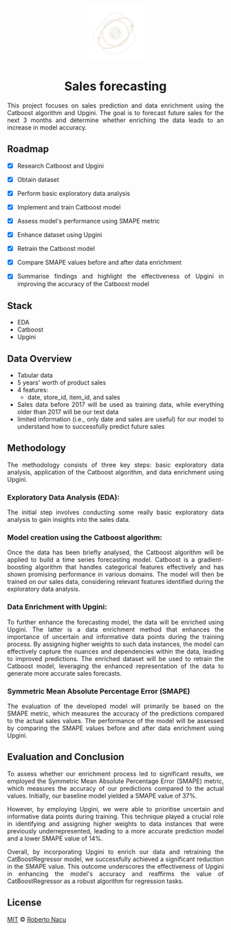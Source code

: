 <div align="center">
  <img src="imgs/logo-light-nobg.png" alt="logo" width="128"/>
  <h1>Sales forecasting</h1>

</div>

<div align="justify">

This project focuses on sales prediction and data enrichment using the Catboost algorithm and Upgini. The goal is to forecast future sales for the next 3 months and determine whether enriching the data leads to an increase in model accuracy.

## Roadmap

- [x] Research Catboost and Upgini
- [x] Obtain dataset
- [x] Perform basic exploratory data analysis
- [x] Implement and train Catboost model
- [x] Assess model's performance using SMAPE metric
- [x] Enhance dataset using Upgini
- [x] Retrain the Catboost model
- [x] Compare SMAPE values before and after data enrichment
- [x] Summarise findings and highlight the effectiveness of Upgini in improving the accuracy of the Catboost model


## Stack

- EDA
- Catboost
- Upgini

## Data Overview

- Tabular data
- 5 years' worth of product sales
- 4 features:
  - date, store_id, item_id, and sales
- Sales data before 2017 will be used as training data, while everything older than 2017 will be our test data
- limited information (i.e., only date and sales are useful) for our model to understand how to successfully predict future sales

## Methodology

The methodology consists of three key steps: basic exploratory data analysis, application of the Catboost algorithm, and data enrichment using Upgini.

### Exploratory Data Analysis (EDA):

The initial step involves conducting some really basic exploratory data analysis to gain insights into the sales data.

### Model creation using the Catboost algorithm:

Once the data has been briefly analysed, the Catboost algorithm will be applied to build a time series forecasting model. Catboost is a gradient-boosting algorithm that handles categorical features effectively and has shown promising performance in various domains. The model will then be trained on our sales data, considering relevant features identified during the exploratory data analysis.

### Data Enrichment with Upgini:

To further enhance the forecasting model, the data will be enriched using Upgini. The latter is a data enrichment method that enhances the importance of uncertain and informative data points during the training process. By assigning higher weights to such data instances, the model can effectively capture the nuances and dependencies within the data, leading to improved predictions. The enriched dataset will be used to retrain the Catboost model, leveraging the enhanced representation of the data to generate more accurate sales forecasts.

### Symmetric Mean Absolute Percentage Error (SMAPE)

The evaluation of the developed model will primarily be based on the SMAPE metric, which measures the accuracy of the predictions compared to the actual sales values. The performance of the model will be assessed by comparing the SMAPE values before and after data enrichment using Upgini.


## Evaluation and Conclusion

To assess whether our enrichment process led to significant results, we employed the Symmetric Mean Absolute Percentage Error (SMAPE) metric, which measures the accuracy of our predictions compared to the actual values. Initially, our baseline model yielded a SMAPE value of 37%.

However, by employing Upgini, we were able to prioritise uncertain and informative data points during training. This technique played a crucial role in identifying and assigning higher weights to data instances that were previously underrepresented, leading to a more accurate prediction model and a lower SMAPE value of 14%.

Overall, by incorporating Upgini to enrich our data and retraining the CatBoostRegressor model, we successfully achieved a significant reduction in the SMAPE value. This outcome underscores the effectiveness of Upgini in enhancing the model's accuracy and reaffirms the value of CatBoostRegressor as a robust algorithm for regression tasks.

## License

[MIT](https://github.com/1391819/sales-forecasting/blob/main/License.txt) © [Roberto Nacu](https://github.com/1391819)
